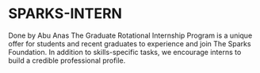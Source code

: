 # SPARKS-INTERN
Done by Abu Anas
The Graduate Rotational Internship Program is a unique offer for students and recent graduates to experience and join The Sparks Foundation. In addition to skills-specific tasks, we encourage interns to build a credible professional profile.
